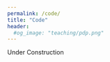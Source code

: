 ```yaml
---
permalink: /code/
title: "Code"
header: 
  #og_image: "teaching/pdp.png"
---
```


Under Construction